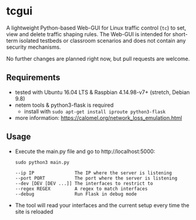 # tcgui

A lightweight Python-based Web-GUI for Linux traffic control (`tc`) to set, view and delete traffic shaping rules. The Web-GUI is intended for short-term isolated testbeds or classroom scenarios and does not contain any security mechanisms.

No further changes are planned right now, but pull requests are welcome.

## Requirements

- tested with Ubuntu 16.04 LTS & Raspbian 4.14.98-v7+ (stretch, Debian 9.8)
- netem tools & python3-flask is required
    - install with `sudo apt-get install iproute python3-flask`
- more information: https://calomel.org/network_loss_emulation.html

## Usage

- Execute the main.py file and go to http://localhost:5000:
    
    ```
    sudo python3 main.py
    
    --ip IP               The IP where the server is listening
    --port PORT           The port where the server is listening
    --dev [DEV [DEV ...]] The interfaces to restrict to
    --regex REGEX         A regex to match interfaces
    --debug               Run Flask in debug mode
    ```

- The tool will read your interfaces and the current setup every time the site is reloaded

